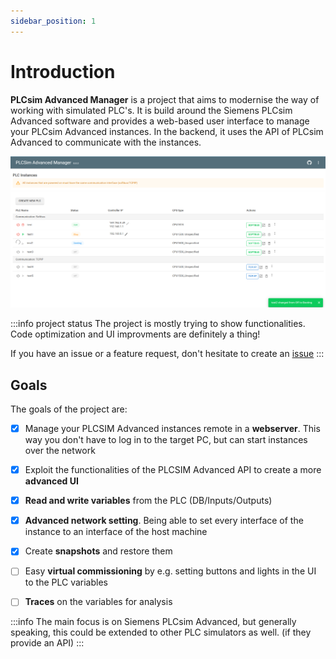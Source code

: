```yaml
---
sidebar_position: 1
---
```


# Introduction

**PLCsim Advanced Manager** is a project that aims to modernise the way of working with simulated PLC's.
It is build around the Siemens PLCsim Advanced software and provides a web-based user interface to manage your PLCsim
Advanced instances.
In the backend, it uses the API of PLCsim Advanced to communicate with the instances.

![Overview.png](..%2F..%2Fimg%2FOverview.png)

:::info project status
The project is mostly trying to show functionalities. Code optimization and UI improvments are definitely a thing!

If you have an issue or a feature request, don't hesitate to create an [issue](https://github.com/jasperdekeuk/PLCsim-Advanced-Manager/issues)
:::

## Goals
The goals of the project are:

- [x] Manage your PLCSIM Advanced instances remote in a **webserver**. This way you don't have to log in to the target
  PC, but can start
  instances over the network
- [x] Exploit the functionalities of the PLCSIM Advanced API to create a more **advanced UI**
- [x] **Read and write variables** from the PLC (DB/Inputs/Outputs)
- [x] **Advanced network setting**. Being able to set every interface of the instance to an interface of the host
  machine
- [x] Create **snapshots** and restore them
- [ ] Easy **virtual commissioning** by e.g. setting buttons and lights in the UI to the PLC variables
- [ ] **Traces** on the variables for analysis


:::info
The main focus is on Siemens PLCsim Advanced, but generally speaking, this could be extended to other PLC simulators as
well. (if they provide an API)
:::


